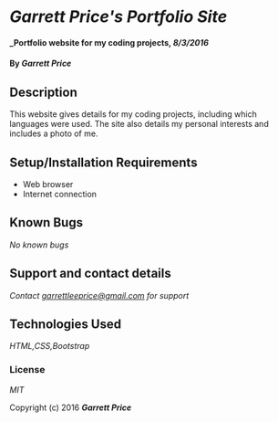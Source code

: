 # _Garrett Price's Portfolio Site_

#### _Portfolio website for my coding projects, _8/3/2016_

#### By _**Garrett Price**_

## Description

This website gives details for my coding projects, including which languages were used. The site also details my personal interests and includes a photo of me.

## Setup/Installation Requirements

* Web browser
* Internet connection

## Known Bugs

_No known bugs_

## Support and contact details

_Contact garrettleeprice@gmail.com for support_

## Technologies Used

_HTML,CSS,Bootstrap_

### License

*MIT*

Copyright (c) 2016 **_Garrett Price_**
